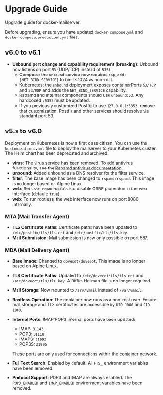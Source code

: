 # Upgrade Guide

Upgrade guide for docker-mailserver.

Before upgrading, ensure you have updated `docker-compose.yml` and `docker-compose.production.yml` files.

## v6.0 to v6.1

- **Unbound port change and capability requirement (breaking)**: Unbound now listens on port `53` (UDP/TCP) instead of `5353`.
  - Compose: the `unbound` service now requires `cap_add: [NET_BIND_SERVICE]` to bind <1024 as non-root.
  - Kubernetes: the `unbound` deployment exposes containerPorts `53/TCP` and `53/UDP` and adds the `NET_BIND_SERVICE` capability.
  - Rspamd and internal components should use `unbound:53`. Any hardcoded `:5353` must be updated.
  - If you previously customized Postfix to use `127.0.0.1:5353`, remove that customization. Postfix and other services should resolve via standard port 53.

## v5.x to v6.0

Deployment on Kubernetes is now a first class citizen. You can use the `kustomization.yaml` file to deploy the mailserver to your Kubernetes cluster.
The Helm chart has been deprecated and archived.

- **virus**: The virus service has been removed. To add antivirus functionality, see the [Rspamd antivirus documentation](https://docs.rspamd.com/modules/antivirus/).
- **unbound**: Added unbound as a DNS resolver for the filter service.
- **filter**: The base image has been changed to `rspamd/rspamd`. This image is no longer based on Alpine Linux.
- **web**: Set `CSRF_ENABLED=false` to disable CSRF protection in the web interface (default: `true`).
- **web**: To run rootless, the web interface now runs on port 8080 internally.

### MTA (Mail Transfer Agent)

- **TLS Certificate Paths**: Certificate paths have been updated to `/etc/postfix/tls/tls.crt` and `/etc/postfix/tls/tls.key`.
- **Mail Submission**: Mail submission is now only possible on port 587.

### MDA (Mail Delivery Agent)
- **Base Image**: Changed to `dovecot/dovecot`. This image is no longer based on Alpine Linux.
- **TLS Certificate Paths**: Updated to `/etc/dovecot/tls/tls.crt` and `/etc/dovecot/tls/tls.key`. A Diffie-Hellman file is no longer required.
- **Mail Storage**: Now mounted to `/srv/vmail` instead of `/var/vmail`.
- **Rootless Operation**: The container now runs as a non-root user. Ensure mail storage and TLS certificates are accessible by `UID 1000` and `GID 1000`.
- **Internal Ports**: IMAP/POP3 internal ports have been updated:
  - IMAP: `31143`
  - POP3: `31110`
  - IMAPS: `31993`
  - POP3S: `31995`

  These ports are only used for connections within the container network.

- **Full Text Search**: Enabled by default. All `FTS_` environment variables have been removed.
- **Protocol Support**: POP3 and IMAP are always enabled. The `POP3_ENABLED` and `IMAP_ENABLED` environment variables have been removed.
